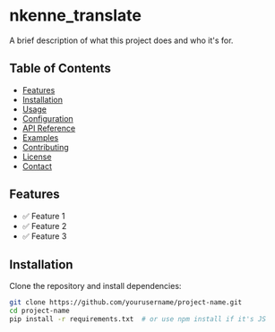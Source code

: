 # nkenne_translate

A brief description of what this project does and who it's for.

## Table of Contents

- [Features](#features)
- [Installation](#installation)
- [Usage](#usage)
- [Configuration](#configuration)
- [API Reference](#api-reference)
- [Examples](#examples)
- [Contributing](#contributing)
- [License](#license)
- [Contact](#contact)

## Features

- ✅ Feature 1
- ✅ Feature 2
- ✅ Feature 3

## Installation

Clone the repository and install dependencies:

```bash
git clone https://github.com/yourusername/project-name.git
cd project-name
pip install -r requirements.txt  # or use npm install if it's JS
